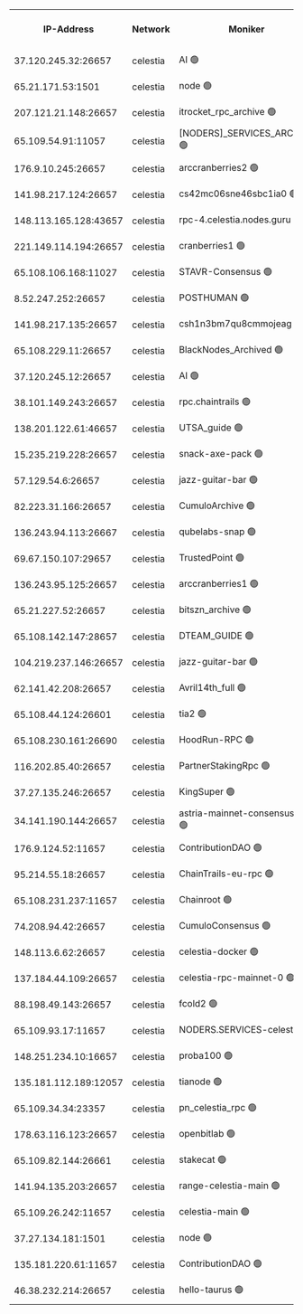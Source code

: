 


<table><tr><th>IP-Address</th><th>Network</th><th>Moniker</th><th>Latest Block Height</th><th>Earliest Block Height</th><th>Catching Up</th><th>Tx Index</th><th>Voting Power</th><th>Version</th><th>Scan Time</th></tr><tr><td>37.120.245.32:26657</td><td>celestia</td><td>AI 🟢</td><td>3349071</td><td>1</td><td>False</td><td>off</td><td>0</td><td>3.1.1</td><td>2025-01-03T03:58:16.980174544UTC</td></tr><tr><td>65.21.171.53:1501</td><td>celestia</td><td>node 🟢</td><td>3349071</td><td>1</td><td>False</td><td>on</td><td>0</td><td>3.2.0</td><td>2025-01-03T03:58:17.672523816UTC</td></tr><tr><td>207.121.21.148:26657</td><td>celestia</td><td>itrocket_rpc_archive 🟢</td><td>3349077</td><td>1</td><td>False</td><td>on</td><td>0</td><td>3.2.0</td><td>2025-01-03T03:58:44.899983272UTC</td></tr><tr><td>65.109.54.91:11057</td><td>celestia</td><td>[NODERS]_SERVICES_ARCHIVE 🟢</td><td>3349082</td><td>1</td><td>False</td><td>on</td><td>0</td><td>3.2.0</td><td>2025-01-03T03:59:14.111233991UTC</td></tr><tr><td>176.9.10.245:26657</td><td>celestia</td><td>arccranberries2 🟢</td><td>3349086</td><td>1</td><td>False</td><td>on</td><td>0</td><td>3.2.0</td><td>2025-01-03T03:59:35.247769720UTC</td></tr><tr><td>141.98.217.124:26657</td><td>celestia</td><td>cs42mc06sne46sbc1ia0 🟢</td><td>3349087</td><td>1</td><td>False</td><td>on</td><td>0</td><td>3.2.0</td><td>2025-01-03T03:59:38.406525378UTC</td></tr><tr><td>148.113.165.128:43657</td><td>celestia</td><td>rpc-4.celestia.nodes.guru 🟢</td><td>3349090</td><td>1</td><td>False</td><td>on</td><td>0</td><td>3.2.0</td><td>2025-01-03T03:59:57.615434249UTC</td></tr><tr><td>221.149.114.194:26657</td><td>celestia</td><td>cranberries1 🟢</td><td>3349092</td><td>1</td><td>False</td><td>on</td><td>0</td><td>3.2.0</td><td>2025-01-03T04:00:05.131376411UTC</td></tr><tr><td>65.108.106.168:11027</td><td>celestia</td><td>STAVR-Consensus 🟢</td><td>3349092</td><td>1</td><td>False</td><td>off</td><td>0</td><td>3.2.0</td><td>2025-01-03T04:00:07.569533663UTC</td></tr><tr><td>8.52.247.252:26657</td><td>celestia</td><td>POSTHUMAN 🟢</td><td>3349100</td><td>1</td><td>False</td><td>on</td><td>0</td><td>3.2.0</td><td>2025-01-03T04:00:50.852652585UTC</td></tr><tr><td>141.98.217.135:26657</td><td>celestia</td><td>csh1n3bm7qu8cmmojeag 🟢</td><td>3349100</td><td>1</td><td>False</td><td>on</td><td>0</td><td>3.2.0</td><td>2025-01-03T04:00:51.228728430UTC</td></tr><tr><td>65.108.229.11:26657</td><td>celestia</td><td>BlackNodes_Archived 🟢</td><td>3349101</td><td>1</td><td>False</td><td>on</td><td>0</td><td>3.1.1</td><td>2025-01-03T04:00:56.170285949UTC</td></tr><tr><td>37.120.245.12:26657</td><td>celestia</td><td>AI 🟢</td><td>3349110</td><td>1</td><td>False</td><td>off</td><td>0</td><td>3.1.1</td><td>2025-01-03T04:01:44.534495329UTC</td></tr><tr><td>38.101.149.243:26657</td><td>celestia</td><td>rpc.chaintrails 🟢</td><td>3349111</td><td>1</td><td>False</td><td>on</td><td>0</td><td>3.2.0</td><td>2025-01-03T04:01:50.581871494UTC</td></tr><tr><td>138.201.122.61:46657</td><td>celestia</td><td>UTSA_guide 🟢</td><td>3349116</td><td>1</td><td>False</td><td>on</td><td>0</td><td>3.2.0</td><td>2025-01-03T04:02:15.871156402UTC</td></tr><tr><td>15.235.219.228:26657</td><td>celestia</td><td>snack-axe-pack 🟢</td><td>3349116</td><td>1</td><td>False</td><td>off</td><td>0</td><td>3.1.1</td><td>2025-01-03T04:02:16.838154097UTC</td></tr><tr><td>57.129.54.6:26657</td><td>celestia</td><td>jazz-guitar-bar 🟢</td><td>3349118</td><td>1</td><td>False</td><td>off</td><td>0</td><td>3.1.1</td><td>2025-01-03T04:02:25.269453218UTC</td></tr><tr><td>82.223.31.166:26657</td><td>celestia</td><td>CumuloArchive 🟢</td><td>3349119</td><td>1</td><td>False</td><td>on</td><td>0</td><td>3.2.0</td><td>2025-01-03T04:02:29.822672357UTC</td></tr><tr><td>136.243.94.113:26667</td><td>celestia</td><td>qubelabs-snap 🟢</td><td>3349122</td><td>1</td><td>False</td><td>on</td><td>0</td><td>3.2.0</td><td>2025-01-03T04:02:46.916803982UTC</td></tr><tr><td>69.67.150.107:29657</td><td>celestia</td><td>TrustedPoint 🟢</td><td>3349124</td><td>1</td><td>False</td><td>on</td><td>0</td><td>3.2.0</td><td>2025-01-03T04:03:01.981866202UTC</td></tr><tr><td>136.243.95.125:26657</td><td>celestia</td><td>arccranberries1 🟢</td><td>3349131</td><td>1</td><td>False</td><td>on</td><td>0</td><td>3.2.0</td><td>2025-01-03T04:03:39.372587478UTC</td></tr><tr><td>65.21.227.52:26657</td><td>celestia</td><td>bitszn_archive 🟢</td><td>3349132</td><td>1</td><td>False</td><td>on</td><td>0</td><td>3.0.2</td><td>2025-01-03T04:03:44.155466829UTC</td></tr><tr><td>65.108.142.147:28657</td><td>celestia</td><td>DTEAM_GUIDE 🟢</td><td>3349139</td><td>1</td><td>False</td><td>on</td><td>0</td><td>3.2.0</td><td>2025-01-03T04:04:19.806798945UTC</td></tr><tr><td>104.219.237.146:26657</td><td>celestia</td><td>jazz-guitar-bar 🟢</td><td>3349141</td><td>1</td><td>False</td><td>off</td><td>0</td><td>3.1.1</td><td>2025-01-03T04:04:31.131061725UTC</td></tr><tr><td>62.141.42.208:26657</td><td>celestia</td><td>Avril14th_full 🟢</td><td>3349146</td><td>1</td><td>False</td><td>on</td><td>0</td><td>3.2.0</td><td>2025-01-03T04:04:55.926369760UTC</td></tr><tr><td>65.108.44.124:26601</td><td>celestia</td><td>tia2 🟢</td><td>2371494</td><td>339581</td><td>False</td><td>on</td><td>0</td><td>1.3.0</td><td>2025-01-03T03:58:28.275062811UTC</td></tr><tr><td>65.108.230.161:26690</td><td>celestia</td><td>HoodRun-RPC 🟢</td><td>2371494</td><td>1537165</td><td>False</td><td>off</td><td>0</td><td>1.9.0</td><td>2025-01-03T04:04:28.350122479UTC</td></tr><tr><td>116.202.85.40:26657</td><td>celestia</td><td>PartnerStakingRpc 🟢</td><td>2371494</td><td>1588231</td><td>False</td><td>on</td><td>0</td><td>1.9.0</td><td>2025-01-03T03:58:28.554006334UTC</td></tr><tr><td>37.27.135.246:26657</td><td>celestia</td><td>KingSuper 🟢</td><td>2371494</td><td>1814358</td><td>False</td><td>off</td><td>0</td><td>1.3.0</td><td>2025-01-03T03:59:18.588191819UTC</td></tr><tr><td>34.141.190.144:26657</td><td>celestia</td><td>astria-mainnet-consensus-1 🟢</td><td>3349110</td><td>2371501</td><td>False</td><td>on</td><td>0</td><td>3.2.0</td><td>2025-01-03T04:01:44.913166767UTC</td></tr><tr><td>176.9.124.52:11657</td><td>celestia</td><td>ContributionDAO 🟢</td><td>3349132</td><td>2419178</td><td>False</td><td>on</td><td>0</td><td>3.1.1</td><td>2025-01-03T04:03:41.674689466UTC</td></tr><tr><td>95.214.55.18:26657</td><td>celestia</td><td>ChainTrails-eu-rpc 🟢</td><td>3349146</td><td>2832001</td><td>False</td><td>on</td><td>0</td><td>3.2.0</td><td>2025-01-03T04:04:56.294336474UTC</td></tr><tr><td>65.108.231.237:11657</td><td>celestia</td><td>Chainroot 🟢</td><td>3349086</td><td>2868575</td><td>False</td><td>on</td><td>0</td><td>3.2.0</td><td>2025-01-03T03:59:35.980557250UTC</td></tr><tr><td>74.208.94.42:26657</td><td>celestia</td><td>CumuloConsensus 🟢</td><td>3349092</td><td>2913001</td><td>False</td><td>on</td><td>0</td><td>3.2.0</td><td>2025-01-03T04:00:08.333482579UTC</td></tr><tr><td>148.113.6.62:26657</td><td>celestia</td><td>celestia-docker 🟢</td><td>3349112</td><td>2935501</td><td>False</td><td>off</td><td>0</td><td>3.0.2</td><td>2025-01-03T04:01:55.462199607UTC</td></tr><tr><td>137.184.44.109:26657</td><td>celestia</td><td>celestia-rpc-mainnet-0 🟢</td><td>3349114</td><td>3052501</td><td>False</td><td>on</td><td>0</td><td>3.2.0</td><td>2025-01-03T04:02:02.848470249UTC</td></tr><tr><td>88.198.49.143:26657</td><td>celestia</td><td>fcold2 🟢</td><td>3349111</td><td>3174774</td><td>False</td><td>on</td><td>0</td><td>3.2.0</td><td>2025-01-03T04:01:49.450001991UTC</td></tr><tr><td>65.109.93.17:11657</td><td>celestia</td><td>NODERS.SERVICES-celestia 🟢</td><td>3349114</td><td>3188251</td><td>False</td><td>on</td><td>0</td><td>3.2.0</td><td>2025-01-03T04:02:03.257886481UTC</td></tr><tr><td>148.251.234.10:16657</td><td>celestia</td><td>proba100 🟢</td><td>3349099</td><td>3197687</td><td>False</td><td>off</td><td>0</td><td>3.2.0</td><td>2025-01-03T04:00:43.854088415UTC</td></tr><tr><td>135.181.112.189:12057</td><td>celestia</td><td>tianode 🟢</td><td>3349108</td><td>3205606</td><td>False</td><td>off</td><td>0</td><td>3.2.0</td><td>2025-01-03T04:01:31.889654319UTC</td></tr><tr><td>65.109.34.34:23357</td><td>celestia</td><td>pn_celestia_rpc 🟢</td><td>3349108</td><td>3228147</td><td>False</td><td>on</td><td>0</td><td>3.2.0</td><td>2025-01-03T04:01:31.429204197UTC</td></tr><tr><td>178.63.116.123:26657</td><td>celestia</td><td>openbitlab 🟢</td><td>3349075</td><td>3270205</td><td>False</td><td>on</td><td>0</td><td>3.1.1</td><td>2025-01-03T03:58:37.824956773UTC</td></tr><tr><td>65.109.82.144:26661</td><td>celestia</td><td>stakecat 🟢</td><td>3349114</td><td>3286501</td><td>False</td><td>on</td><td>0</td><td>3.0.2</td><td>2025-01-03T04:02:01.960272611UTC</td></tr><tr><td>141.94.135.203:26657</td><td>celestia</td><td>range-celestia-main 🟢</td><td>3349074</td><td>3306551</td><td>False</td><td>on</td><td>0</td><td>3.0.2</td><td>2025-01-03T03:58:31.329197076UTC</td></tr><tr><td>65.109.26.242:11657</td><td>celestia</td><td>celestia-main 🟢</td><td>3349119</td><td>3339694</td><td>False</td><td>on</td><td>0</td><td>3.2.0</td><td>2025-01-03T04:02:32.281188865UTC</td></tr><tr><td>37.27.134.181:1501</td><td>celestia</td><td>node 🟢</td><td>3349096</td><td>3340837</td><td>False</td><td>off</td><td>0</td><td>3.0.2</td><td>2025-01-03T04:00:27.300821213UTC</td></tr><tr><td>135.181.220.61:11657</td><td>celestia</td><td>ContributionDAO 🟢</td><td>3349101</td><td>3347740</td><td>False</td><td>off</td><td>0</td><td>3.1.1</td><td>2025-01-03T04:00:53.660485800UTC</td></tr><tr><td>46.38.232.214:26657</td><td>celestia</td><td>hello-taurus 🟢</td><td>3349071</td><td>3348528</td><td>False</td><td>off</td><td>0</td><td>3.2.0</td><td>2025-01-03T03:58:17.249760992UTC</td></tr></table>